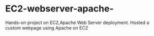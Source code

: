 # EC2-webserver-apache-
Hands-on project on EC2,Apache Web Server deployment. Hosted a custom webpage using Apache on EC2
